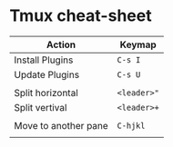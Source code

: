 # Tmux cheat-sheet

| Action | Keymap |
| ------ | ------ |
| Install Plugins | `C-s I` |
| Update Plugins | `C-s U` |
|   |   |
| Split horizontal | `<leader>"` |
| Split vertival | `<leader>+` |
|   |   |
| Move to another pane | `C-hjkl` |
|   |   |




